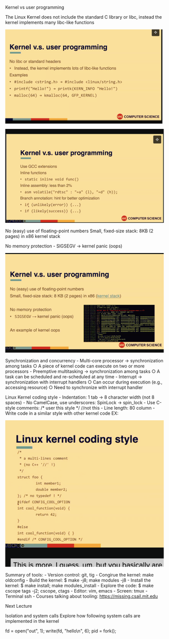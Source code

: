 Kernel vs user programming

The Linux Kernel does not include the standard C library or libc, instead the kernel implements many libc-like functions 

![kernel_v_user_programming_1](./images/kernel_v_user_programming_1.png)

![kernel_v_user_programming_2](./images/kernel_v_user_programming_2.png)

No (easy) use of floating-point numbers
Small, fixed-size stack: 8KB (2 pages) in x86 kernel stack

No memory protection
	- SIGSEGV -> kernel panic (oops)

![kernel_v_user_programming_3](./images/kernel_v_user_programming_3.png)



Synchronization and concurrency
	- Multi-core processor -> synchronization among tasks
		○ A piece of kernel code can execute on two or more processors
	- Preemptive multitasking -> synchronization among tasks
		○ A task can be scheduled and re-scheduled at any time 
	- Interrupt -> synchronization with interrupt handlers
		○ Can occur during execution (e.g., accessing resource)
		○ Need to synchronize with interrupt handler

Linux Kernel coding style
	- Indentation: 1 tab -> 8 character width (not 8 spaces)
	- No CamelCase, use underscores: SpinLock -> spin_lock
	- Use C-style comments: /* user this style */ //not this
	- Line length: 80 column
	- Write code in a similar style with other kernel code
EX:

![linux_kernel_coding_style](./images/linux_kernel_coding_style.png)
		
		
Summary of tools:
	- Version control: git, tig
	- Congirue the kernel: make oldconfig
	- Build the kernel: $ make -j8; make modules -j8
	- Install the kernel: $ make install; make modules_install
	- Explore the code: $ make cscope tags -j2; cscope, ctags
	- Editor: vim, emacs
	- Screen: tmux
	- Terminal ssh
	- Courses talking about tooling: https://missing.csail.mit.edu
	
Next Lecture

Isolation and system calls
Explore how following system calls are implemented in the kernel

fd = open("out", 1);
write(fd, "hello\n", 6);
pid = fork();


